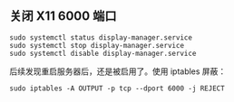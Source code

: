 ## 关闭 X11 6000 端口

```shell
sudo systemctl status display-manager.service
sudo systemctl stop display-manager.service
sudo systemctl disable display-manager.service
```

后续发现重启服务器后，还是被启用了。使用 iptables 屏蔽：

`sudo iptables -A OUTPUT -p tcp --dport 6000 -j REJECT`

